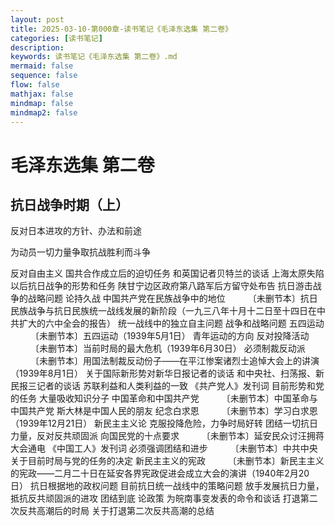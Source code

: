 ```yaml
---
layout: post
title: 2025-03-10-第000章-读书笔记《毛泽东选集 第二卷》
categories: [读书笔记]
description: 
keywords: 读书笔记《毛泽东选集 第二卷》.md
mermaid: false
sequence: false
flow: false
mathjax: false
mindmap: false
mindmap2: false
---
```

# 毛泽东选集 第二卷

## 抗日战争时期（上）

反对日本进攻的方针、办法和前途



为动员一切力量争取抗战胜利而斗争



反对自由主义
国共合作成立后的迫切任务
和英国记者贝特兰的谈话
上海太原失陷以后抗日战争的形势和任务
陕甘宁边区政府第八路军后方留守处布告
抗日游击战争的战略问题
论持久战
中国共产党在民族战争中的地位
    　　 〔未删节本〕抗日民族战争与抗日民族统一战线发展的新阶段（一九三八年十月十二日至十四日在中共扩大的六中全会的报告）
统一战线中的独立自主问题
战争和战略问题
五四运动
     　　 〔未删节本〕五四运动（1939年5月1日）
青年运动的方向
反对投降活动
     　　 〔未删节本〕当前时局的最大危机（1939年6月30日）
必须制裁反动派
     　　 〔未删节本〕用国法制裁反动份子——在平江惨案诸烈士追悼大会上的讲演（1939年8月1日）
关于国际新形势对新华日报记者的谈话
和中央社、扫荡报、新民报三记者的谈话
苏联利益和人类利益的一致
《共产党人》发刊词
目前形势和党的任务
大量吸收知识分子
中国革命和中国共产党
　　 〔未删节本〕中国革命与中国共产党
斯大林是中国人民的朋友
纪念白求恩
　　 〔未删节本〕学习白求恩（1939年12月21日）
新民主主义论
克服投降危险，力争时局好转
团结一切抗日力量，反对反共顽固派
向国民党的十点要求
　　 〔未删节本〕延安民众讨汪拥蒋大会通电
《中国工人》发刊词
必须强调团结和进步
　　 〔未删节本〕中共中央关于目前时局与党的任务的决定
新民主主义的宪政
　　 〔未删节本〕新民主主义的宪政——二月二十日在延安各界宪政促进会成立大会的演讲（1940年2月20日）
抗日根据地的政权问题
目前抗日统一战线中的策略问题
放手发展抗日力量，抵抗反共顽固派的进攻
团结到底
论政策
为皖南事变发表的命令和谈话
打退第二次反共高潮后的时局
关于打退第二次反共高潮的总结